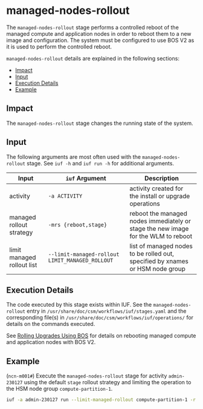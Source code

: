 # managed-nodes-rollout

The `managed-nodes-rollout` stage performs a controlled reboot of the managed compute and application nodes in order to reboot them to a new image and configuration. The system must be configured to use BOS V2 as
it is used to perform the controlled reboot.

`managed-nodes-rollout` details are explained in the following sections:

- [Impact](#impact)
- [Input](#input)
- [Execution Details](#execution-details)
- [Example](#example)

## Impact

The `managed-nodes-rollout` stage changes the running state of the system.

## Input

The following arguments are most often used with the `managed-nodes-rollout` stage. See `iuf -h` and `iuf run -h` for additional arguments.

| Input                      | `iuf` Argument                                  | Description                                                                       |
| -------------------------- | ----------------------------------------------- | --------------------------------------------------------------------------------- |
| activity                   | `-a ACTIVITY`                                   | activity created for the install or upgrade operations                            |
| managed rollout strategy   | `-mrs {reboot,stage}`                           | reboot the managed nodes immediately or stage the new image for the WLM to reboot |
| limit managed rollout list | `--limit-managed-rollout LIMIT_MANAGED_ROLLOUT` | list of managed nodes to be rolled out, specified by xnames or HSM node group     |

## Execution Details

The code executed by this stage exists within IUF. See the `managed-nodes-rollout` entry in `/usr/share/doc/csm/workflows/iuf/stages.yaml` and the corresponding file(s) in `/usr/share/doc/csm/workflows/iuf/operations/`
for details on the commands executed.

See [Rolling Upgrades Using BOS](../../boot_orchestration/Rolling_Upgrades.md) for details on rebooting managed compute and application nodes with BOS V2.

## Example

(`ncn-m001#`) Execute the `managed-nodes-rollout` stage for activity `admin-230127` using the default `stage` rollout strategy and limiting the operation to the HSM node group `compute-partition-1`.

```bash
iuf -a admin-230127 run --limit-managed-rollout compute-partition-1 -r managed-nodes-rollout
```
